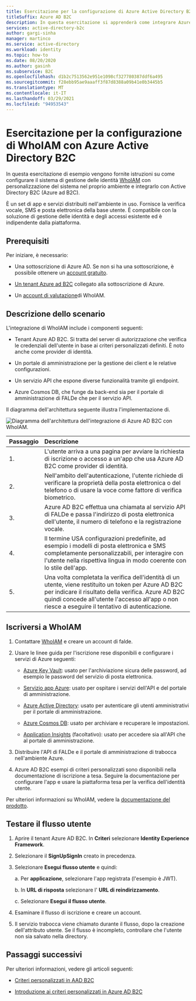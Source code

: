 ```yaml
---
title: Esercitazione per la configurazione di Azure Active Directory B2C con WhoIAM
titleSuffix: Azure AD B2C
description: In questa esercitazione si apprenderà come integrare Azure AD B2C autenticazione con WhoIAM per la verifica dell'utente.
services: active-directory-b2c
author: gargi-sinha
manager: martinco
ms.service: active-directory
ms.workload: identity
ms.topic: how-to
ms.date: 08/20/2020
ms.author: gasinh
ms.subservice: B2C
ms.openlocfilehash: d1b2c7513562e951e1098cf327780387ddf6a495
ms.sourcegitcommit: f28ebb95ae9aaaff3f87d8388a09b41e0b3445b5
ms.translationtype: MT
ms.contentlocale: it-IT
ms.lasthandoff: 03/29/2021
ms.locfileid: "94953543"
---
```

# <a name="tutorial-for-configuring-whoiam-with-azure-active-directory-b2c"></a>Esercitazione per la configurazione di WhoIAM con Azure Active Directory B2C

In questa esercitazione di esempio vengono fornite istruzioni su come configurare il sistema di gestione delle identità [WhoIAM](https://www.whoiam.ai/brims/) con personalizzazione del sistema nel proprio ambiente e integrarlo con Active Directory B2C (Azure ad B2C).

È un set di app e servizi distribuiti nell'ambiente in uso. Fornisce la verifica vocale, SMS e posta elettronica della base utente. È compatibile con la soluzione di gestione delle identità e degli accessi esistente ed è indipendente dalla piattaforma.

## <a name="prerequisites"></a>Prerequisiti

Per iniziare, è necessario:

- Una sottoscrizione di Azure AD. Se non si ha una sottoscrizione, è possibile ottenere un [account gratuito](https://azure.microsoft.com/free/).

- [Un tenant Azure ad B2C](./tutorial-create-tenant.md) collegato alla sottoscrizione di Azure.

- Un [account di valutazione](https://www.whoiam.ai/contact-us/)di WhoIAM.

## <a name="scenario-description"></a>Descrizione dello scenario

L'integrazione di WhoIAM include i componenti seguenti:

- Tenant Azure AD B2C. Si tratta del server di autorizzazione che verifica le credenziali dell'utente in base ai criteri personalizzati definiti. È noto anche come provider di identità.

- Un portale di amministrazione per la gestione dei client e le relative configurazioni.

- Un servizio API che espone diverse funzionalità tramite gli endpoint.  

- Azure Cosmos DB, che funge da back-end sia per il portale di amministrazione di FALDe che per il servizio API.

Il diagramma dell'architettura seguente illustra l'implementazione di.

![Diagramma dell'architettura dell'integrazione di Azure AD B2C con WhoIAM.](media/partner-whoiam/whoiam-architecture-diagram.png)

|Passaggio | Descrizione |
|:-----| :-----------|
| 1. | L'utente arriva a una pagina per avviare la richiesta di iscrizione o accesso a un'app che usa Azure AD B2C come provider di identità.
| 2. | Nell'ambito dell'autenticazione, l'utente richiede di verificare la proprietà della posta elettronica o del telefono o di usare la voce come fattore di verifica biometrico.  
| 3. | Azure AD B2C effettua una chiamata al servizio API di FALDe e passa l'indirizzo di posta elettronica dell'utente, il numero di telefono e la registrazione vocale.
| 4. | Il termine USA configurazioni predefinite, ad esempio i modelli di posta elettronica e SMS completamente personalizzabili, per interagire con l'utente nella rispettiva lingua in modo coerente con lo stile dell'app.
| 5. | Una volta completata la verifica dell'identità di un utente, viene restituito un token per Azure AD B2C per indicare il risultato della verifica. Azure AD B2C quindi concede all'utente l'accesso all'app o non riesce a eseguire il tentativo di autenticazione.  

## <a name="sign-up-with-whoiam"></a>Iscriversi a WhoIAM

1. Contattare [WhoIAM](https://www.whoiam.ai/contact-us/) e creare un account di falde.

2. Usare le linee guida per l'iscrizione rese disponibili e configurare i servizi di Azure seguenti:

    - [Azure Key Vault](https://azure.microsoft.com/services/key-vault/): usato per l'archiviazione sicura delle password, ad esempio le password del servizio di posta elettronica.

    - [Servizio app Azure](https://azure.microsoft.com/services/app-service/): usato per ospitare i servizi dell'API e del portale di amministrazione.

    - [Azure Active Directory](https://azure.microsoft.com/services/active-directory/): usato per autenticare gli utenti amministrativi per il portale di amministrazione.

    - [Azure Cosmos DB](https://azure.microsoft.com/services/cosmos-db/): usato per archiviare e recuperare le impostazioni.

    - [Application Insights](../azure-monitor/app/app-insights-overview.md) (facoltativo): usato per accedere sia all'API che al portale di amministrazione.

3. Distribuire l'API di FALDe e il portale di amministrazione di trabocca nell'ambiente Azure.

4. Azure AD B2C esempi di criteri personalizzati sono disponibili nella documentazione di iscrizione a tesa. Seguire la documentazione per configurare l'app e usare la piattaforma tesa per la verifica dell'identità utente.  

Per ulteriori informazioni su WhoIAM, vedere la [documentazione del prodotto](https://www.whoiam.ai/brims/).

## <a name="test-the-user-flow"></a>Testare il flusso utente

1. Aprire il tenant Azure AD B2C. In **Criteri** selezionare **Identity Experience Framework**.

2. Selezionare il **SignUpSignIn** creato in precedenza.

3. Selezionare **Esegui flusso utente** e quindi:

   a. Per **applicazione**, selezionare l'app registrata (l'esempio è JWT).

   b. In **URL di risposta** selezionare l' **URL di reindirizzamento**.

   c. Selezionare **Esegui il flusso utente**.

4. Esaminare il flusso di iscrizione e creare un account.

5. Il servizio trabocca viene chiamato durante il flusso, dopo la creazione dell'attributo utente. Se il flusso è incompleto, controllare che l'utente non sia salvato nella directory.

## <a name="next-steps"></a>Passaggi successivi

Per ulteriori informazioni, vedere gli articoli seguenti:

- [Criteri personalizzati in AAD B2C](./custom-policy-overview.md)

- [Introduzione ai criteri personalizzati in Azure AD B2C](./custom-policy-get-started.md?tabs=applications)
